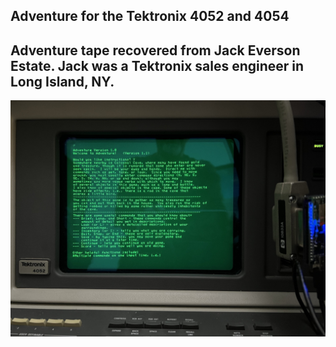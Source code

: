**Adventure for the Tektronix 4052 and 4054**
----------------
Adventure tape recovered from Jack Everson Estate.
Jack was a Tektronix sales engineer in Long Island, NY.
-----------------
![Adventure 4052 instructions](./Screenshots/Adv%20instructions.jpeg)
